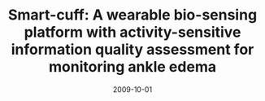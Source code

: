 ---
title: "Smart-cuff: A wearable bio-sensing platform with activity-sensitive information quality assessment for monitoring ankle edema"
collection: publications
permalink: 'https://d1wqtxts1xzle7.cloudfront.net/38530126/07133994.pdf?1440125292=&response-content-disposition=inline%3B+filename%3DSmart_Cuff_A_Wearable_Bio_Sensing_Platfo.pdf&Expires=1607478957&Signature=QqKhxZQcljPA1qEBoNGn0X95Su6aj~HzRZ8YcsnsCjQPuU2gxYnFPJ2heealwJFoyqew08yeZrxkOEPG6y98mAHp9iX8yU9bSW6tX-BQiZFsmZCfzwNl5WGLmpLyfLWetUur3MT1QsrcE6BNm85egqT4w0HFx194cbQuYMVzkL-a3aWOhnpNCL1YVy5~PJ10iCGVRkff-uhf1dTe0H~fjM1XVOsqlYyq12Lx8m0AEOGbEq5B14pxe6Tb64uqkKqGxjUvPLc26CbpNBrh0UWWcpJI0h2NCfx5imJV7PalC1BB1WRiKO6~5b11cDLcmXYyrfzWvRh05~IIeg1VthQq0Q__&Key-Pair-Id=APKAJLOHF5GGSLRBV4ZA'
excerpt: 'This paper is about the number 1. The number 2 is left for future work.'
date: 2009-10-01
venue: 'Journal 1'
paperurl: 'https://d1wqtxts1xzle7.cloudfront.net/38530126/07133994.pdf?1440125292=&response-content-disposition=inline%3B+filename%3DSmart_Cuff_A_Wearable_Bio_Sensing_Platfo.pdf&Expires=1607478957&Signature=QqKhxZQcljPA1qEBoNGn0X95Su6aj~HzRZ8YcsnsCjQPuU2gxYnFPJ2heealwJFoyqew08yeZrxkOEPG6y98mAHp9iX8yU9bSW6tX-BQiZFsmZCfzwNl5WGLmpLyfLWetUur3MT1QsrcE6BNm85egqT4w0HFx194cbQuYMVzkL-a3aWOhnpNCL1YVy5~PJ10iCGVRkff-uhf1dTe0H~fjM1XVOsqlYyq12Lx8m0AEOGbEq5B14pxe6Tb64uqkKqGxjUvPLc26CbpNBrh0UWWcpJI0h2NCfx5imJV7PalC1BB1WRiKO6~5b11cDLcmXYyrfzWvRh05~IIeg1VthQq0Q__&Key-Pair-Id=APKAJLOHF5GGSLRBV4ZA'
citation: 'Ramin Fallahzadeh, Mahdi Pedram, Ramyar Saeedi, Bahman Sadeghi, Michael Ong, Hassan Ghasemzadeh. (2015). &quot;Smart-cuff: A wearable bio-sensing platform with activity-sensitive information quality assessment for monitoring ankle edema.&quot; <i>IEEE International Conference on Pervasive Computing and Communication Workshops (PerCom Workshops)</i>. 1(1).'
---